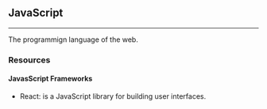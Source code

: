## JavaScript
---
The programmign language of the web.

### Resources

#### JavasScript Frameworks
- React: is a JavaScript library for building user interfaces.